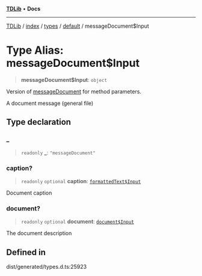 [**TDLib**](../../../../../../README.md) • **Docs**

***

[TDLib](../../../../../../modules.md) / [index](../../../../../README.md) / [types](../../../README.md) / [default](../README.md) / messageDocument$Input

# Type Alias: messageDocument$Input

> **messageDocument$Input**: `object`

Version of [messageDocument](messageDocument.md) for method parameters.

A document message (general file)

## Type declaration

### \_

> `readonly` **\_**: `"messageDocument"`

### caption?

> `readonly` `optional` **caption**: [`formattedText$Input`](formattedText$Input-1.md)

Document caption

### document?

> `readonly` `optional` **document**: [`document$Input`](document$Input-1.md)

The document description

## Defined in

dist/generated/types.d.ts:25923
